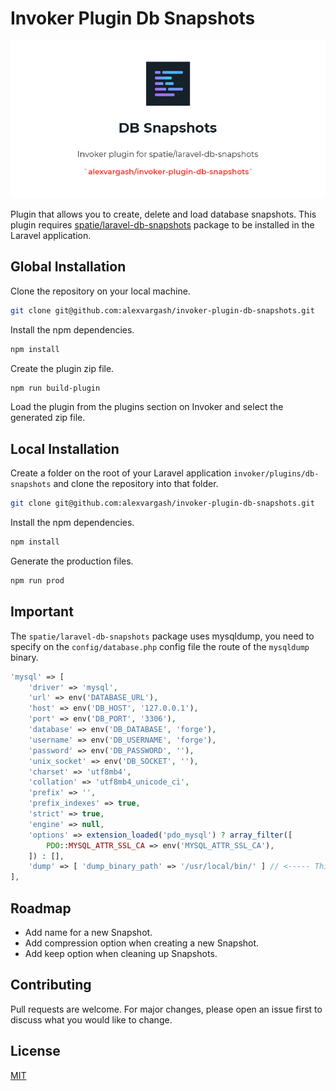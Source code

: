 # Invoker Plugin Db Snapshots

![Invoker Plugin](screenshot.jpg "Invoker Plugin")

Plugin that allows you to create, delete and load database snapshots. This plugin requires [spatie/laravel-db-snapshots](https://github.com/spatie/laravel-db-snapshots) package to be installed in the Laravel application.

## Global Installation

Clone the repository on your local machine.

```bash
git clone git@github.com:alexvargash/invoker-plugin-db-snapshots.git
```

Install the npm dependencies.

```bash
npm install
```

Create the plugin zip file.

```bash
npm run build-plugin
```

Load the plugin from the plugins section on Invoker and select the generated zip file.

## Local Installation

Create a folder on the root of your Laravel application `invoker/plugins/db-snapshots` and clone the repository into that folder.

```bash
git clone git@github.com:alexvargash/invoker-plugin-db-snapshots.git
```

Install the npm dependencies.

```bash
npm install
```

Generate the production files.

```bash
npm run prod
```

## Important

The `spatie/laravel-db-snapshots` package uses mysqldump, you need to specify on the `config/database.php` config file the route of the `mysqldump` binary.

```php
'mysql' => [
    'driver' => 'mysql',
    'url' => env('DATABASE_URL'),
    'host' => env('DB_HOST', '127.0.0.1'),
    'port' => env('DB_PORT', '3306'),
    'database' => env('DB_DATABASE', 'forge'),
    'username' => env('DB_USERNAME', 'forge'),
    'password' => env('DB_PASSWORD', ''),
    'unix_socket' => env('DB_SOCKET', ''),
    'charset' => 'utf8mb4',
    'collation' => 'utf8mb4_unicode_ci',
    'prefix' => '',
    'prefix_indexes' => true,
    'strict' => true,
    'engine' => null,
    'options' => extension_loaded('pdo_mysql') ? array_filter([
        PDO::MYSQL_ATTR_SSL_CA => env('MYSQL_ATTR_SSL_CA'),
    ]) : [],
    'dump' => [ 'dump_binary_path' => '/usr/local/bin/' ] // <----- This line
],
```

## Roadmap

- Add name for a new Snapshot.
- Add compression option when creating a new Snapshot.
- Add keep option when cleaning up Snapshots.

## Contributing
Pull requests are welcome. For major changes, please open an issue first to discuss what you would like to change.

## License
[MIT](./LICENSE.md)
